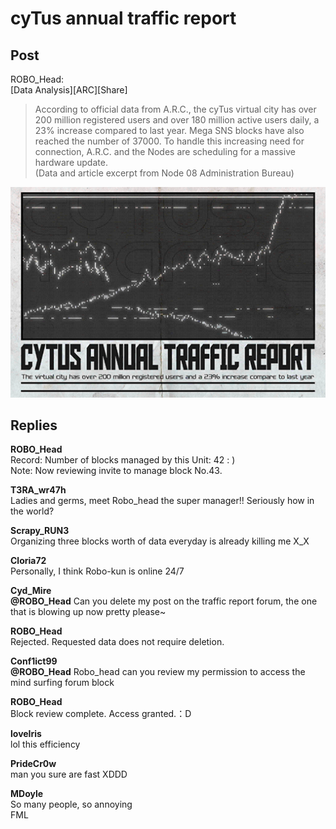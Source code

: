 # cyTus annual traffic report
## Post
ROBO_Head:<br>
[Data Analysis][ARC][Share]<br>
> According to official data from A.R.C., the cyTus virtual city has over 200 million registered users and over 180 million active users daily, a 23% increase compared to last year. Mega SNS blocks have also reached the number of 37000. To handle this increasing need for connection, A.R.C. and the Nodes are scheduling for a massive hardware update. <br>
(Data and article excerpt from Node 08 Administration Bureau)

![r0101.png](./attachments/r0101.png)
## Replies
**ROBO_Head**<br>
Record: Number of blocks managed by this Unit: 42  : )<br>
Note: Now reviewing invite to manage block No.43.

**T3RA_wr47h**<br>
Ladies and germs, meet Robo\_head the super manager!! Seriously how in the world?

**Scrapy_RUN3**<br>
Organizing three blocks worth of data everyday is already killing me X\_X

**Cloria72**<br>
Personally, I think Robo-kun is online 24/7

**Cyd_Mire**<br>
**@ROBO\_Head** Can you delete my post on the traffic report forum, the one that is blowing up now pretty please~ 

**ROBO_Head**<br>
Rejected. Requested data does not require deletion.

**Conf1ict99**<br>
**@ROBO\_Head** Robo\_head can you review my permission to access the mind surfing forum block

**ROBO_Head**<br>
Block review complete. Access granted.：D

**loveIris**<br>
lol this efficiency

**PrideCr0w**<br>
man you sure are fast XDDD

**MDoyle**<br>
So many people, so annoying<br>
FML

